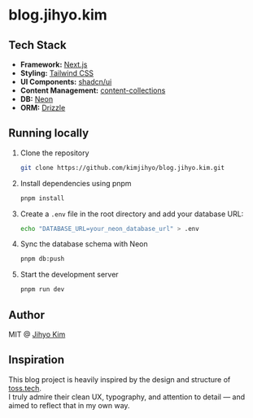 # blog.jihyo.kim

## Tech Stack

- **Framework:** [Next.js](https://nextjs.org)
- **Styling:** [Tailwind CSS](https://tailwindcss.com)
- **UI Components:** [shadcn/ui](https://ui.shadcn.com)
- **Content Management:** [content-collections](https://www.content-collections.dev)
- **DB:** [Neon](https://neon.com)
- **ORM:** [Drizzle](https://orm.drizzle.team)

## Running locally

1. Clone the repository

   ```bash
   git clone https://github.com/kimjihyo/blog.jihyo.kim.git
   ```

2. Install dependencies using pnpm

   ```bash
   pnpm install
   ```

3. Create a `.env` file in the root directory and add your database URL:

   ```bash
   echo "DATABASE_URL=your_neon_database_url" > .env
   ```

4. Sync the database schema with Neon

   ```bash
   pnpm db:push
   ```

5. Start the development server

   ```bash
   pnpm run dev
   ```

## Author

MIT @ [Jihyo Kim](https://github.com/kimjihyo)

## Inspiration

This blog project is heavily inspired by the design and structure of [toss.tech](https://toss.tech).  
I truly admire their clean UX, typography, and attention to detail — and aimed to reflect that in my own way.
